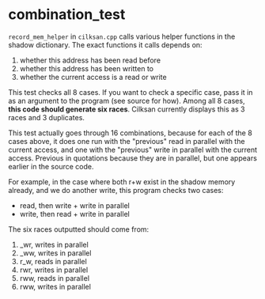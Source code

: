 # combination_test

`record_mem_helper` in `cilksan.cpp` calls various helper functions
in the shadow dictionary. The exact functions it calls depends on:
1. whether this address has been read before
2. whether this address has been written to
3. whether the current access is a read or write

This test checks all 8 cases. If you want to check a specific case,
pass it in as an argument to the program (see source for how).
Among all 8 cases, **this code should generate six races**. Cilksan
currently displays this as 3 races and 3 duplicates.

This test actually goes through 16 combinations, because for each
of the 8 cases above, it does one run with the "previous" read in
parallel with the current access, and one with the "previous" write
in parallel with the current access. Previous in quotations because
they are in parallel, but one appears earlier in the source code.

For example, in the case where both r+w exist in the shadow memory
already, and we do another write, this program checks two cases:
* read, then write + write in parallel
* write, then read + write in parallel

The six races outputted should come from:
1. _wr, writes in parallel
2. _ww, writes in parallel
3. r_w, reads in parallel
4. rwr, writes in parallel
5. rww, reads in parallel
6. rww, writes in parallel
